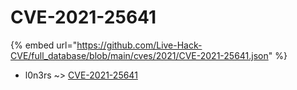# CVE-2021-25641
{% embed url="https://github.com/Live-Hack-CVE/full_database/blob/main/cves/2021/CVE-2021-25641.json" %}

* l0n3rs ~> [CVE-2021-25641](https://www.alice-snow.ru/2021/database/cve-2021-25641/cve-2021-25641-l0n3rs)
